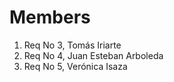 <!-- GROUP MEMBERS -->
# Members

1. Req No 3, Tomás Iriarte
2. Req No 4, Juan Esteban Arboleda
3. Req No 5, Verónica Isaza